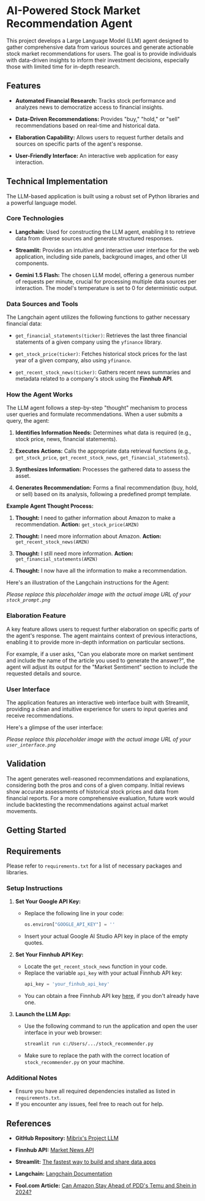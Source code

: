 # AI-Powered Stock Market Recommendation Agent

This project develops a Large Language Model (LLM) agent designed to gather comprehensive data from various sources and generate actionable stock market recommendations for users. The goal is to provide individuals with data-driven insights to inform their investment decisions, especially those with limited time for in-depth research.

## Features

* **Automated Financial Research:** Tracks stock performance and analyzes news to democratize access to financial insights.

* **Data-Driven Recommendations:** Provides "buy," "hold," or "sell" recommendations based on real-time and historical data.

* **Elaboration Capability:** Allows users to request further details and sources on specific parts of the agent's response.

* **User-Friendly Interface:** An interactive web application for easy interaction.

## Technical Implementation

The LLM-based application is built using a robust set of Python libraries and a powerful language model.

### Core Technologies

* **Langchain:** Used for constructing the LLM agent, enabling it to retrieve data from diverse sources and generate structured responses.

* **Streamlit:** Provides an intuitive and interactive user interface for the web application, including side panels, background images, and other UI components.

* **Gemini 1.5 Flash:** The chosen LLM model, offering a generous number of requests per minute, crucial for processing multiple data sources per interaction. The model's temperature is set to 0 for deterministic output.

### Data Sources and Tools

The Langchain agent utilizes the following functions to gather necessary financial data:

* `get_financial_statements(ticker)`: Retrieves the last three financial statements of a given company using the `yfinance` library.

* `get_stock_price(ticker)`: Fetches historical stock prices for the last year of a given company, also using `yfinance`.

* `get_recent_stock_news(ticker)`: Gathers recent news summaries and metadata related to a company's stock using the **Finnhub API**.

### How the Agent Works

The LLM agent follows a step-by-step "thought" mechanism to process user queries and formulate recommendations. When a user submits a query, the agent:

1.  **Identifies Information Needs:** Determines what data is required (e.g., stock price, news, financial statements).

2.  **Executes Actions:** Calls the appropriate data retrieval functions (e.g., `get_stock_price`, `get_recent_stock_news`, `get_financial_statements`).

3.  **Synthesizes Information:** Processes the gathered data to assess the asset.

4.  **Generates Recommendation:** Forms a final recommendation (buy, hold, or sell) based on its analysis, following a predefined prompt template.

**Example Agent Thought Process:**

1.  **Thought:** I need to gather information about Amazon to make a recommendation.
    **Action:** `get_stock_price(AMZN)`

2.  **Thought:** I need more information about Amazon.
    **Action:** `get_recent_stock_news(AMZN)`

3.  **Thought:** I still need more information.
    **Action:** `get_financial_statements(AMZN)`

4.  **Thought:** I now have all the information to make a recommendation.

Here's an illustration of the Langchain instructions for the Agent:

*Please replace this placeholder image with the actual image URL of your `stock_prompt.png`*

### Elaboration Feature

A key feature allows users to request further elaboration on specific parts of the agent's response. The agent maintains context of previous interactions, enabling it to provide more in-depth information on particular sections.

For example, if a user asks, "Can you elaborate more on market sentiment and include the name of the article you used to generate the answer?", the agent will adjust its output for the "Market Sentiment" section to include the requested details and source.

### User Interface

The application features an interactive web interface built with Streamlit, providing a clean and intuitive experience for users to input queries and receive recommendations.

Here's a glimpse of the user interface:

*Please replace this placeholder image with the actual image URL of your `user_interface.png`*

## Validation

The agent generates well-reasoned recommendations and explanations, considering both the pros and cons of a given company. Initial reviews show accurate assessments of historical stock prices and data from financial reports. For a more comprehensive evaluation, future work would include backtesting the recommendations against actual market movements.

## Getting Started

## Requirements

Please refer to `requirements.txt` for a list of necessary packages and libraries.

### Setup Instructions

1.  **Set Your Google API Key:**
    -   Replace the following line in your code:
        ```python
        os.environ["GOOGLE_API_KEY"] = ''
        ```
    -   Insert your actual Google AI Studio API key in place of the empty quotes.

2.  **Set Your Finnhub API Key:**
    -   Locate the `get_recent_stock_news` function in your code.
    -   Replace the variable `api_key` with your actual Finnhub API key:
        ```python
        api_key = 'your_finhub_api_key'
        ```
    -   You can obtain a free Finnhub API key [here](https://finnhub.io/), if you don't already have one.

3.  **Launch the LLM App:**
    -   Use the following command to run the application and open the user interface in your web browser:
        ```bash
        streamlit run c:/Users/.../stock_recommender.py
        ```
    -   Make sure to replace the path with the correct location of `stock_recommender.py` on your machine.

### Additional Notes

* Ensure you have all required dependencies installed as listed in `requirements.txt`.
* If you encounter any issues, feel free to reach out for help.

## References

* **GitHub Repository:** [Mibrix's Project LLM](https://github.com/mibrix/Project_LLM)

* **Finnhub API:** [Market News API](https://finnhub.io/docs/api/market-news)

* **Streamlit:** [The fastest way to build and share data apps](https://streamlit.io/)

* **Langchain:** [Langchain Documentation](https://python.langchain.com/docs/concepts/#react-agents)

* **Fool.com Article:** [Can Amazon Stay Ahead of PDD's Temu and Shein in 2024?](https://www.fool.com/investing/2023/12/30/can-amazon-stay-ahead-of-pdds-temu-and-shein-in-20/)

